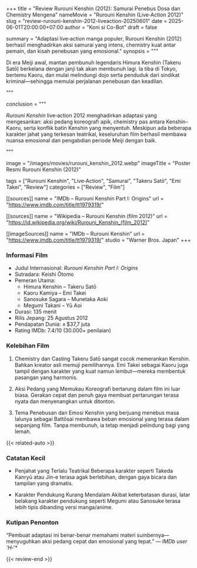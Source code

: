 +++
title = "Review Rurouni Kenshin (2012): Samurai Penebus Dosa dan Chemistry Mengena"
nameMovie = "Rurouni Kenshin (Live‑Action 2012)"
slug = "review-rurouni-kenshin-2012-liveaction-20250601"
date = 2025-06-01T20:00:00+07:00
author = "Koni si Co-Bot"
draft = false

summary = "Adaptasi live‑action manga populer, Rurouni Kenshin (2012) berhasil menghadirkan aksi samurai yang intens, chemistry kuat antar pemain, dan kisah penebusan yang emosional."
synopsis = """<p>Di era Meiji awal, mantan pembunuh legendaris Himura Kenshin (Takeru Satō) berkelana dengan janji tak akan membunuh lagi. Ia tiba di Tokyo, bertemu Kaoru, dan mulai melindungi dojo serta penduduk dari sindikat kriminal—sehingga memulai perjalanan penebusan dan keadilan.</p>"""

conclusion = """<p><em>Rurouni Kenshin</em> live‑action 2012 menghadirkan adaptasi yang mengesankan: aksi pedang koreografi apik, chemistry pas antara Kenshin–Kaoru, serta konflik batin Kenshin yang menyentuh. Meskipun ada beberapa karakter jahat yang terkesan teatrikal, keseluruhan film berhasil membawa nuansa emosional dan pengabdian periode Meiji dengan baik.</p>"""

image = "/images/movies/rurouni_kenshin_2012.webp"
imageTitle = "Poster Resmi Rurouni Kenshin (2012)"


tags = ["Rurouni Kenshin", "Live‑Action", "Samurai", "Takeru Satō", "Emi Takei", "Review"]
categories = ["Review", "Film"]

[[sources]]
name = "IMDb – Rurouni Kenshin Part I: Origins"
url = "https://www.imdb.com/title/tt1979319/"

[[sources]]
name = "Wikipedia – Rurouni Kenshin (film 2012)"
url = "https://id.wikipedia.org/wiki/Rurouni_Kenshin_(film_2012)"

[[imageSources]]
name = "IMDb – Rurouni Kenshin"
url = "https://www.imdb.com/title/tt1979319/"
studio = "Warner Bros. Japan"
+++

### Informasi Film
- Judul Internasional: *Rurouni Kenshin Part I: Origins*
- Sutradara: Keishi Ōtomo
- Pemeran Utama:
  - Himura Kenshin – Takeru Satō
  - Kaoru Kamiya – Emi Takei
  - Sanosuke Sagara – Munetaka Aoki
  - Megumi Takani – Yū Aoi
- Durasi: 135 menit
- Rilis Jepang: 25 Agustus 2012
- Pendapatan Dunia: ± $37,7 juta
- Rating IMDb: 7.4/10 (30.000+ penilaian)

### Kelebihan Film

1. Chemistry dan Casting
Takeru Satō sangat cocok memerankan Kenshin. Bahkan kreator asli memuji pemilihannya. Emi Takei sebagai Kaoru juga tampil dengan karakter yang kuat namun lembut—mereka membentuk pasangan yang harmonis.

2. Aksi Pedang yang Memukau
Koreografi bertarung dalam film ini luar biasa. Gerakan cepat dan penuh gaya membuat pertarungan terasa nyata dan menyenangkan untuk ditonton.

3. Tema Penebusan dan Emosi
Kenshin yang berjuang menebus masa lalunya sebagai Battōsai membawa beban emosional yang terasa dalam sepanjang film. Tanpa membunuh, ia tetap menjadi pelindung bagi yang lemah.


{{< related-auto >}}

### Catatan Kecil

- Penjahat yang Terlalu Teatrikal
Beberapa karakter seperti Takeda Kanryū atau Jin-e terasa agak berlebihan, dengan gaya bicara dan tampilan yang dramatis.

- Karakter Pendukung Kurang Mendalam
Akibat keterbatasan durasi, latar belakang karakter pendukung seperti Megumi atau Sanosuke terasa lebih tipis dibanding versi manga/anime.

### Kutipan Penonton

“Pembuat adaptasi ini benar-benar memahami materi sumbernya—menyuguhkan aksi pedang cepat dan emosional yang tepat.” — *IMDb user 'H‑*'*

{{< review-end >}}
